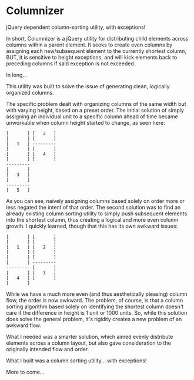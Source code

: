 Columnizer
==========

jQuery dependent column-sorting utility, with exceptions!

In short, Columnizer is a jQuery utility for distributing child elements across columns within a parent element.  It seeks to create even columns by assigning each new/subsequent element to the currently shortest column, BUT, it is sensitive to height exceptions, and will kick elements back to preceding columns if said exception is not exceeded.

In long...

This utility was built to solve the issue of generating clean, logically organized columns.

The specific problem dealt with organizing columns of the same width but with varying height, based on a preset order.
The initial solution of simply assigning an individual unit to a specific column ahead of time became unworkable when column height started to change, as seen here:
```
[       ] [   2   ]
[       ] [       ]
[   1   ] ---------
[       ] [       ]
[       ] [   4   ]
[       ] [       ]
---------
[       ]
[   3   ]
[       ]
---------
[   5   ]
```

As you can see, naively assigning columns based solely on order more or less negated the intent of that order.
The second solution was to find an already existing column sorting utility to simply push subsequent elements into the shortest column, thus creating a logical and more even column growth.  I quickly learned, though that this has its own awkward issues:
```
[       ] [       ]
[       ] [       ]
[   1   ] [   2   ]
[       ] [       ]
[       ] [       ]
[       ] ---------
--------- [       ]
[       ] [   3   ]
[   4   ] [       ]
[       ]
```

While we have a much more even (and thus aesthetically pleasing) column flow, the order is now awkward.  The problem, of course, is that a column sorting algorithm based solely on identifying the shortest column doesn't care if the difference in height is 1 unit or 1000 units.  So, while this solution does solve the general problem, it's rigidity creates a new problem of an awkward flow.

What I needed was a smarter solution, which aimed evenly distribute elements across a column layout, but also gave consideration to the originally intended flow and order.

What I built was a column sorting utility... with exceptions!

More to come...


